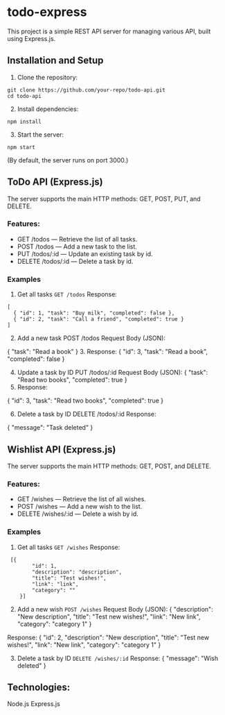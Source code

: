 # todo-express

This project is a simple REST API server for managing various API, built using Express.js.

## Installation and Setup
1. Clone the repository:
```
git clone https://github.com/your-repo/todo-api.git
cd todo-api
```
2. Install dependencies:
```
npm install
```
3. Start the server:
```
npm start
```
(By default, the server runs on port 3000.)


## ToDo API (Express.js)
The server supports the main HTTP methods: GET, POST, PUT, and DELETE.

 ### Features:
- GET /todos — Retrieve the list of all tasks.
- POST /todos — Add a new task to the list.
- PUT /todos/:id — Update an existing task by id.
- DELETE /todos/:id — Delete a task by id.


### Examples
1.  Get all tasks
`GET /todos`
Response:
```
[
  { "id": 1, "task": "Buy milk", "completed": false },
  { "id": 2, "task": "Call a friend", "completed": true }
]
```

2.  Add a new task
POST /todos
Request Body (JSON):

{
  "task": "Read a book"
}
3. Response:
{ "id": 3, "task": "Read a book", "completed": false }

4. Update a task by ID
PUT /todos/:id
Request Body (JSON):
{
  "task": "Read two books",
  "completed": true
}
5. Response:

{ "id": 3, "task": "Read two books", "completed": true }

6. Delete a task by ID
DELETE /todos/:id
Response:

{ "message": "Task deleted" }

## Wishlist API  (Express.js)

The server supports the main HTTP methods: GET, POST, and DELETE.

 ### Features:
- GET /wishes — Retrieve the list of all wishes.
- POST /wishes — Add a new wish to the list.
- DELETE /wishes/:id — Delete a wish by id.


### Examples
1.  Get all tasks
`GET /wishes`
Response:
```
 [{
        "id": 1,
        "description": "description",
        "title": "Test wishes!",
        "link": "link",
        "category": ""
    }]
```

2.  Add a new wish
`POST /wishes`
Request Body (JSON):
 {
        "description": "New description",
        "title": "Test new wishes!",
        "link": "New link",
        "category": "category 1"
    }

 Response:
{ "id": 2, 
        "description": "New description",
        "title": "Test new wishes!",
        "link": "New link",
        "category": "category 1" }


3. Delete a task by ID
`DELETE /wishes/:id`
Response:
{ "message": "Wish deleted" }

## Technologies:
Node.js
Express.js
